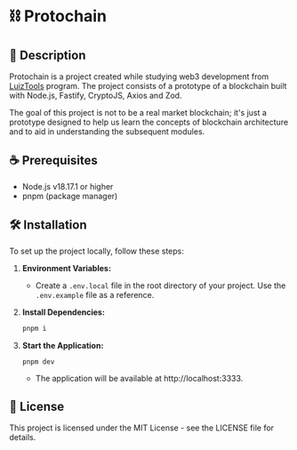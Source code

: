 # ⛓️ Protochain

## 📝 Description

Protochain is a project created while studying web3 development from [LuizTools](https://www.luiztools.com.br/) program. The project consists of a prototype of a blockchain built with Node.js, Fastify, CryptoJS, Axios and Zod.

The goal of this project is not to be a real market blockchain; it's just a prototype designed to help us learn the concepts of blockchain architecture and to aid in understanding the subsequent modules.

## ☕️ Prerequisites

- Node.js v18.17.1 or higher
- pnpm (package manager)
  
## 🛠️ Installation

To set up the project locally, follow these steps:

1. **Environment Variables:**
   - Create a `.env.local` file in the root directory of your project. Use the `.env.example` file as a reference.

2. **Install Dependencies:**
   ```sh
   pnpm i
   ```

3. **Start the Application:**
    ```sh
    pnpm dev
    ```
    - The application will be available at http://localhost:3333.

## 📜 License

This project is licensed under the MIT License - see the LICENSE file for details.